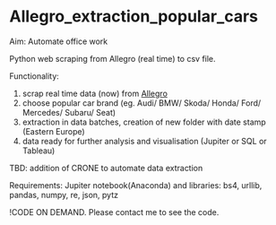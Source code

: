 # Allegro_extraction_popular_cars

Aim: Automate office work 

Python web scraping from Allegro (real time) to csv file. 

Functionality:
1. scrap real time data (now) from [Allegro](https://allegro.pl/)
2. choose popular car brand (eg. Audi/ BMW/ Skoda/ Honda/ Ford/ Mercedes/ Subaru/ Seat) 
3. extraction in data batches, creation of new folder with date stamp (Eastern Europe)
4. data ready for further analysis and visualisation (Jupiter or SQL or Tableau)

TBD: addition of CRONE to automate data extraction

Requirements: Jupiter notebook(Anaconda) and libraries: bs4, urllib, pandas, numpy, re, json, pytz

!CODE ON DEMAND. Please contact me to see the code. 
